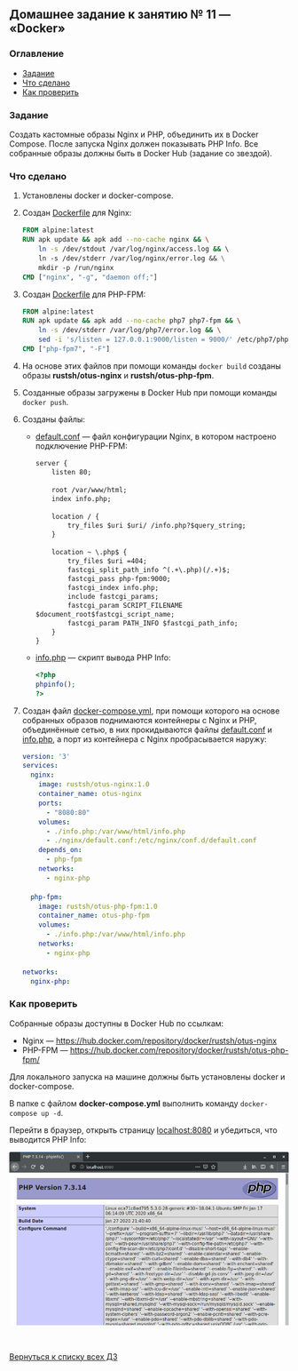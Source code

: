 ## Домашнее задание к занятию № 11 — «Docker»    <!-- omit in toc -->

### Оглавление  <!-- omit in toc -->

- [Задание](#Задание)
- [Что сделано](#Что-сделано)
- [Как проверить](#Как-проверить)

### Задание

Создать кастомные образы Nginx и PHP, объединить их в Docker Compose. После запуска Nginx должен показывать PHP Info. Все собранные образы должны быть в Docker Hub (задание со звездой).

### Что сделано

1. Установлены docker и docker-compose.
2. Создан [Dockerfile](nginx/Dockerfile) для Nginx:

    ```dockerfile
    FROM alpine:latest
    RUN apk update && apk add --no-cache nginx && \
        ln -s /dev/stdout /var/log/nginx/access.log && \ 
        ln -s /dev/stderr /var/log/nginx/error.log && \
        mkdir -p /run/nginx
    CMD ["nginx", "-g", "daemon off;"]
    ```

3. Создан [Dockerfile](php-fpm/Dockerfile) для PHP-FPM:

    ```dockerfile
    FROM alpine:latest
    RUN apk update && apk add --no-cache php7 php7-fpm && \
        ln -s /dev/stderr /var/log/php7/error.log && \
        sed -i 's/listen = 127.0.0.1:9000/listen = 9000/' /etc/php7/php-fpm.d/www.conf
    CMD ["php-fpm7", "-F"]
    ```

4. На основе этих файлов при помощи команды `docker build` созданы образы **rustsh/otus-nginx** и **rustsh/otus-php-fpm**.
5. Созданные образы загружены в Docker Hub при помощи команды `docker push`.
6. Созданы файлы:

   - [default.conf](nginx/default.conf) — файл конфигурации Nginx, в котором настроено подключение PHP-FPM:
        
     ```nginx
     server {
         listen 80;

         root /var/www/html;
         index info.php;

         location / {
             try_files $uri $uri/ /info.php?$query_string;
         }

         location ~ \.php$ {
             try_files $uri =404;
             fastcgi_split_path_info ^(.+\.php)(/.+)$;
             fastcgi_pass php-fpm:9000;
             fastcgi_index info.php;
             include fastcgi_params;
             fastcgi_param SCRIPT_FILENAME $document_root$fastcgi_script_name;
             fastcgi_param PATH_INFO $fastcgi_path_info;
         }
     }
     ```

   - [info.php](info.php) — скрипт вывода PHP Info:

     ```php
     <?php
     phpinfo();
     ?>
     ```

7. Создан файл [docker-compose.yml](docker-compose.yml), при помощи которого на основе собранных образов поднимаются контейнеры с Nginx и PHP, объединённые сетью, в них прокидываются файлы [default.conf](nginx/default.conf) и [info.php](info.php), а порт из контейнера с Nginx пробрасывается наружу:

    ```yml
    version: '3'
    services:
      nginx:
        image: rustsh/otus-nginx:1.0
        container_name: otus-nginx
        ports:
          - "8080:80"
        volumes:
          - ./info.php:/var/www/html/info.php
          - ./nginx/default.conf:/etc/nginx/conf.d/default.conf
        depends_on:
          - php-fpm
        networks:
          - nginx-php
      
      php-fpm:
        image: rustsh/otus-php-fpm:1.0
        container_name: otus-php-fpm
        volumes:
          - ./info.php:/var/www/html/info.php
        networks:
          - nginx-php

    networks:
      nginx-php:
    ```

### Как проверить

Собранные образы доступны в Docker Hub по ссылкам:

- Nginx — https://hub.docker.com/repository/docker/rustsh/otus-nginx
- PHP-FPM — https://hub.docker.com/repository/docker/rustsh/otus-php-fpm/

Для локального запуска на машине должны быть установлены docker и docker-compose.

В папке с файлом **docker-compose.yml** выполнить команду `docker-compose up -d`.

Перейти в браузер, открыть страницу [localhost:8080](http://localhost:8080/) и убедиться, что выводится PHP Info:

![](phpinfo.png)

<br/>

[Вернуться к списку всех ДЗ](../README.md)